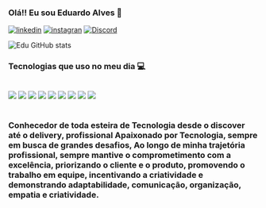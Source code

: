

### Olá!! Eu sou Eduardo Alves 🤙


[![linkedin](https://img.shields.io/badge/LinkedIn-0077B5?style=for-the-badge&logo=linkedin&logoColor=white/)](https://www.linkedin.com/in/eduardo-alves95/)
[![instagran](https://img.shields.io/badge/Instagram-E4405F?style=for-the-badge&logo=instagram&logoColor=white)](https://www.instagram.com/edu_alves95/)
[![Discord](https://img.shields.io/badge/Discord-7289DA?style=for-the-badge&logo=discord&logoColor=white)](Edu_Dev#4432)

![Edu GitHub stats](https://github-readme-stats.vercel.app/api?username=edugitdev&show_icons=true&theme=dracula)

### Tecnologias que uso no meu dia 💻

<div style="display: inline_block"><br/>
    <img align='center alt='html5' src="https://img.shields.io/badge/HTML5-E34F26?style=for-the-badge&logo=html5&logoColor=white"/>
    <img align='center alt='html5' src="https://img.shields.io/badge/CSS3-1572B6?style=for-the-badge&logo=css3&logoColor=white"/>
    <img align='center alt='html5' src="https://img.shields.io/badge/JavaScript-F7DF1E?style=for-the-badge&logo=javascript&logoColor=blacke"/>
    <img align='center alt='html5' src="https://img.shields.io/badge/GIT-E44C30?style=for-the-badge&logo=git&logoColor=white"/>
    <img align='center alt='html5' src="https://img.shields.io/badge/MySQL-00000F?style=for-the-badge&logo=mysql&
    logoColor=white"/>
      <img align='center alt='html5' src="https://img.shields.io/badge/Jira-0052CC?style=for-the-badge&logo=Jira&logoColor=white"/>
    <img align='center alt='html5' src="https://img.shields.io/badge/Trello-0052CC?style=for-the-badge&logo=trello&logoColor=white"/>
    <img align='center alt='html5' src="https://img.shields.io/badge/Notion-000000?style=for-the-badge&logo=notion&logoColor=whit"/>
    <img align='center alt='html5' src="https://img.shields.io/badge/Miro-050038?style=for-the-badge&logo=Miro&logoColor=white"/>
</div><br>

### Conhecedor de toda esteira de Tecnologia desde o discover até o delivery, profissional Apaixonado por Tecnologia, sempre em busca de grandes desafios, Ao longo de minha trajetória profissional, sempre mantive o comprometimento com a excelência, priorizando o cliente e o produto, promovendo o trabalho em equipe, incentivando a criatividade e demonstrando adaptabilidade, comunicação, organização, empatia e criatividade.


 

	


















